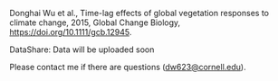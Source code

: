 Donghai Wu et al., Time-lag effects of global vegetation responses to climate change, 2015, Global Change Biology, https://doi.org/10.1111/gcb.12945.

DataShare: Data will be uploaded soon

Please contact me if there are questions (dw623@cornell.edu).
